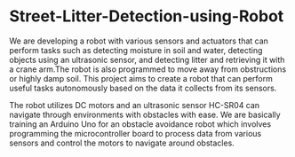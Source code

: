 # Street-Litter-Detection-using-Robot
We are developing a robot with various sensors and actuators that can perform tasks such as detecting moisture in soil and water, detecting objects using an ultrasonic sensor, and detecting litter and retrieving it with a crane arm.The robot is also programmed to move away from obstructions or highly damp soil. This project aims to create a robot that can perform useful tasks autonomously based on the data it collects from its sensors. 

The robot utilizes DC motors and an ultrasonic sensor HC-SR04 can navigate through environments with obstacles with ease. 
We are basically training an Arduino Uno for an obstacle avoidance robot which involves programming the microcontroller board to process data from various sensors and control the motors to navigate around obstacles.
